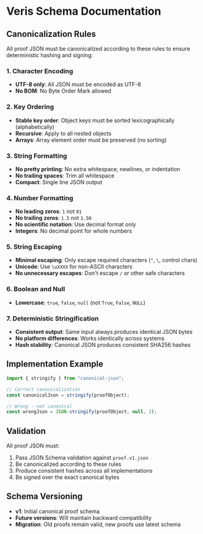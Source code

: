 # Veris Schema Documentation

## Canonicalization Rules

All proof JSON must be canonicalized according to these rules to ensure deterministic hashing and signing:

### 1. Character Encoding

- **UTF-8 only**: All JSON must be encoded as UTF-8
- **No BOM**: No Byte Order Mark allowed

### 2. Key Ordering

- **Stable key order**: Object keys must be sorted lexicographically (alphabetically)
- **Recursive**: Apply to all nested objects
- **Arrays**: Array element order must be preserved (no sorting)

### 3. String Formatting

- **No pretty printing**: No extra whitespace, newlines, or indentation
- **No trailing spaces**: Trim all whitespace
- **Compact**: Single line JSON output

### 4. Number Formatting

- **No leading zeros**: `1` not `01`
- **No trailing zeros**: `1.5` not `1.50`
- **No scientific notation**: Use decimal format only
- **Integers**: No decimal point for whole numbers

### 5. String Escaping

- **Minimal escaping**: Only escape required characters (`"`, `\`, control chars)
- **Unicode**: Use `\uXXXX` for non-ASCII characters
- **No unnecessary escapes**: Don't escape `/` or other safe characters

### 6. Boolean and Null

- **Lowercase**: `true`, `false`, `null` (not `True`, `False`, `NULL`)

### 7. Deterministic Stringification

- **Consistent output**: Same input always produces identical JSON bytes
- **No platform differences**: Works identically across systems
- **Hash stability**: Canonical JSON produces consistent SHA256 hashes

## Implementation Example

```typescript
import { stringify } from "canonical-json";

// Correct canonicalization
const canonicalJson = stringify(proofObject);

// Wrong - not canonical
const wrongJson = JSON.stringify(proofObject, null, 2);
```

## Validation

All proof JSON must:

1. Pass JSON Schema validation against `proof.v1.json`
2. Be canonicalized according to these rules
3. Produce consistent hashes across all implementations
4. Be signed over the exact canonical bytes

## Schema Versioning

- **v1**: Initial canonical proof schema
- **Future versions**: Will maintain backward compatibility
- **Migration**: Old proofs remain valid, new proofs use latest schema
